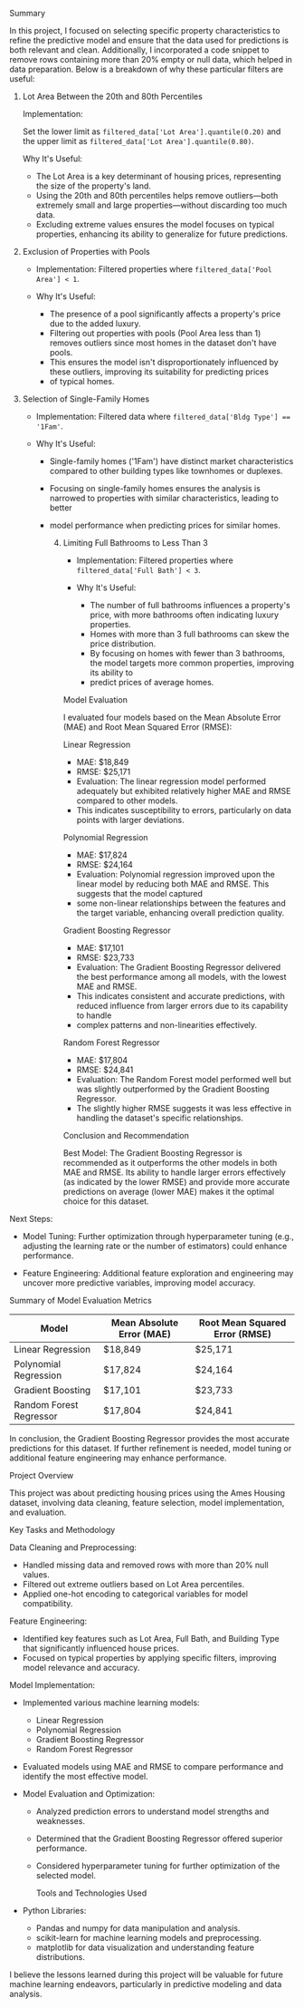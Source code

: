 Summary

In this project, I focused on selecting specific property characteristics to refine the predictive model and ensure that the data used for 
predictions is both relevant and clean. 
Additionally, I incorporated a code snippet to remove rows containing more than 20% empty or null data, which helped in data preparation. 
Below is a breakdown of why these particular filters are useful:

1. Lot Area Between the 20th and 80th Percentiles

   Implementation: 
    
    Set the lower limit as `filtered_data['Lot Area'].quantile(0.20)` and the upper limit as 
   `filtered_data['Lot Area'].quantile(0.80)`.
   
   Why It's Useful:
     - The Lot Area is a key determinant of housing prices, representing the size of the property's land.
     - Using the 20th and 80th percentiles helps remove outliers—both extremely small and large properties—without discarding too much data.
     - Excluding extreme values ensures the model focuses on typical properties, enhancing its ability to generalize for future predictions.

2. Exclusion of Properties with Pools

   - Implementation: Filtered properties where `filtered_data['Pool Area'] < 1`.
   
   - Why It's Useful:
     - The presence of a pool significantly affects a property's price due to the added luxury.
     - Filtering out properties with pools (Pool Area less than 1) removes outliers since most homes in the dataset don't have pools.
     - This ensures the model isn't disproportionately influenced by these outliers, improving its suitability for predicting prices 
     - of typical homes.

3. Selection of Single-Family Homes

   - Implementation: Filtered data where `filtered_data['Bldg Type'] == '1Fam'`.
   
   - Why It's Useful:
     - Single-family homes ('1Fam') have distinct market characteristics compared to other building types like townhomes or duplexes.
     - Focusing on single-family homes ensures the analysis is narrowed to properties with similar characteristics, leading to better 
     - model performance when predicting prices for similar homes.

       4. Limiting Full Bathrooms to Less Than 3

          - Implementation: Filtered properties where `filtered_data['Full Bath'] < 3`.
   
          - Why It's Useful:
            - The number of full bathrooms influences a property's price, with more bathrooms often indicating luxury properties.
            - Homes with more than 3 full bathrooms can skew the price distribution.
            - By focusing on homes with fewer than 3 bathrooms, the model targets more common properties, improving its ability to 
            - predict prices of average homes.

           Model Evaluation

           I evaluated four models based on the Mean Absolute Error (MAE) and Root Mean Squared Error (RMSE):

           Linear Regression

          - MAE: \$18,849
          - RMSE: \$25,171
          - Evaluation: The linear regression model performed adequately but exhibited relatively higher MAE and RMSE compared to other models. 
          - This indicates susceptibility to errors, particularly on data points with larger deviations.

           Polynomial Regression

          - MAE: \$17,824
          - RMSE: \$24,164
          - Evaluation: Polynomial regression improved upon the linear model by reducing both MAE and RMSE. This suggests that the model captured 
          - some non-linear relationships between the features and the target variable, enhancing overall prediction quality.

           Gradient Boosting Regressor

          - MAE: \$17,101
          - RMSE: \$23,733
          - Evaluation: The Gradient Boosting Regressor delivered the best performance among all models, with the lowest MAE and RMSE. 
          - This indicates consistent and accurate predictions, with reduced influence from larger errors due to its capability to handle 
          - complex patterns and non-linearities effectively.

           Random Forest Regressor

          - MAE: \$17,804
          - RMSE: \$24,841
          - Evaluation: The Random Forest model performed well but was slightly outperformed by the Gradient Boosting Regressor. 
          - The slightly higher RMSE suggests it was less effective in handling the dataset's specific relationships.

           Conclusion and Recommendation

           Best Model: The Gradient Boosting Regressor is recommended as it outperforms the other models in both MAE and RMSE. Its ability to handle larger errors effectively (as indicated by the lower RMSE) and provide more accurate predictions on average (lower MAE) makes 
            it the optimal choice for this dataset.

Next Steps:

- Model Tuning: Further optimization through hyperparameter tuning (e.g., adjusting the learning rate or the number of estimators) 
could enhance performance.

- Feature Engineering: Additional feature exploration and engineering may uncover more predictive variables, improving model accuracy.

Summary of Model Evaluation Metrics

| Model                     | Mean Absolute Error (MAE) | Root Mean Squared Error (RMSE) |
|---------------------------|---------------------------|---------------------------------|
| Linear Regression         | \$18,849                  | \$25,171                        |
| Polynomial Regression     | \$17,824                  | \$24,164                        |
| Gradient Boosting         | \$17,101                  | \$23,733                        |
| Random Forest Regressor   | \$17,804                  | \$24,841                        |

In conclusion, the Gradient Boosting Regressor provides the most accurate predictions for this dataset. If further refinement 
is needed, model tuning or additional feature engineering may enhance performance.

Project Overview

This project was about predicting housing prices using the Ames Housing dataset, involving data cleaning, feature selection, 
model implementation, and evaluation.

Key Tasks and Methodology

Data Cleaning and Preprocessing:
  - Handled missing data and removed rows with more than 20% null values.
  - Filtered out extreme outliers based on Lot Area percentiles.
  - Applied one-hot encoding to categorical variables for model compatibility.

Feature Engineering:
  - Identified key features such as Lot Area, Full Bath, and Building Type that significantly influenced house prices.
  - Focused on typical properties by applying specific filters, improving model relevance and accuracy.

Model Implementation:
  - Implemented various machine learning models:
    - Linear Regression
    - Polynomial Regression
    - Gradient Boosting Regressor
    - Random Forest Regressor
  - Evaluated models using MAE and RMSE to compare performance and identify the most effective model.

- Model Evaluation and Optimization:
  - Analyzed prediction errors to understand model strengths and weaknesses.
  - Determined that the Gradient Boosting Regressor offered superior performance.
  - Considered hyperparameter tuning for further optimization of the selected model.

    Tools and Technologies Used

- Python Libraries:
  - Pandas and numpy for data manipulation and analysis.
  - scikit-learn for machine learning models and preprocessing.
  - matplotlib for data visualization and understanding feature distributions.

I believe the lessons learned during this project will be valuable for future machine learning endeavors, particularly 
in predictive modeling and data analysis.

